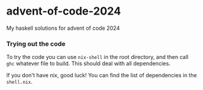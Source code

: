 # advent-of-code-2024

My haskell solutions for advent of code 2024

### Trying out the code

To try the code you can use `nix-shell` in the root directory, and then call `ghc` whatever file to build. This should deal with all dependencies. 

If you don't have nix, good luck! You can find the list of dependencies in the `shell.nix`.
